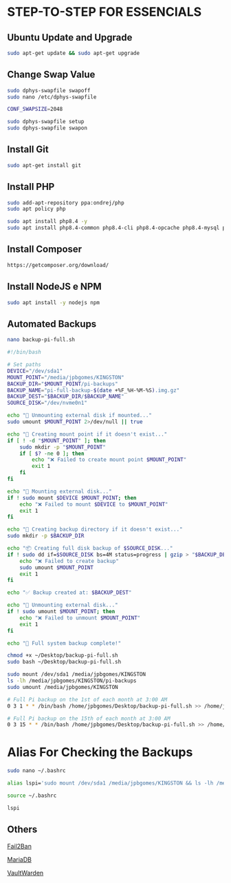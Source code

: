 # STEP-TO-STEP FOR ESSENCIALS

## Ubuntu Update and Upgrade
```bash
sudo apt-get update && sudo apt-get upgrade
```

## Change Swap Value
```bash
sudo dphys-swapfile swapoff
sudo nano /etc/dphys-swapfile
```

```bash
CONF_SWAPSIZE=2048
```

```bash
sudo dphys-swapfile setup
sudo dphys-swapfile swapon
```

## Install Git
```bash
sudo apt-get install git
```

## Install PHP
```bash
sudo add-apt-repository ppa:ondrej/php
sudo apt policy php

sudo apt install php8.4 -y
sudo apt install php8.4-common php8.4-cli php8.4-opcache php8.4-mysql php8.4-xml php8.4-curl php8.4-zip php8.4-mbstring php8.4-gd php8.4-intl php8.4-bcmath -y
```

## Install Composer
```bash
https://getcomposer.org/download/
```

## Install NodeJS e NPM
```bash
sudo apt install -y nodejs npm
```

## Automated Backups
```bash
nano backup-pi-full.sh
```

```bash
#!/bin/bash

# Set paths
DEVICE="/dev/sda1"
MOUNT_POINT="/media/jpbgomes/KINGSTON"
BACKUP_DIR="$MOUNT_POINT/pi-backups"
BACKUP_NAME="pi-full-backup-$(date +%F_%H-%M-%S).img.gz"
BACKUP_DEST="$BACKUP_DIR/$BACKUP_NAME"
SOURCE_DISK="/dev/nvme0n1"

echo "🔄 Unmounting external disk if mounted..."
sudo umount $MOUNT_POINT 2>/dev/null || true

echo "📁 Creating mount point if it doesn't exist..."
if [ ! -d "$MOUNT_POINT" ]; then
    sudo mkdir -p "$MOUNT_POINT"
    if [ $? -ne 0 ]; then
        echo "❌ Failed to create mount point $MOUNT_POINT"
        exit 1
    fi
fi

echo "🔌 Mounting external disk..."
if ! sudo mount $DEVICE $MOUNT_POINT; then
    echo "❌ Failed to mount $DEVICE to $MOUNT_POINT"
    exit 1
fi

echo "📁 Creating backup directory if it doesn't exist..."
sudo mkdir -p $BACKUP_DIR

echo "📦 Creating full disk backup of $SOURCE_DISK..."
if ! sudo dd if=$SOURCE_DISK bs=4M status=progress | gzip > "$BACKUP_DEST"; then
    echo "❌ Failed to create backup"
    sudo umount $MOUNT_POINT
    exit 1
fi

echo "✅ Backup created at: $BACKUP_DEST"

echo "🔌 Unmounting external disk..."
if ! sudo umount $MOUNT_POINT; then
    echo "❌ Failed to unmount $MOUNT_POINT"
    exit 1
fi

echo "🎉 Full system backup complete!"
```

```bash
chmod +x ~/Desktop/backup-pi-full.sh
sudo bash ~/Desktop/backup-pi-full.sh
```

```bash
sudo mount /dev/sda1 /media/jpbgomes/KINGSTON
ls -lh /media/jpbgomes/KINGSTON/pi-backups
sudo umount /media/jpbgomes/KINGSTON
```

```bash
# Full Pi backup on the 1st of each month at 3:00 AM
0 3 1 * * /bin/bash /home/jpbgomes/Desktop/backup-pi-full.sh >> /home/jpbgomes/pi-backup.log 2>&1

# Full Pi backup on the 15th of each month at 3:00 AM
0 3 15 * * /bin/bash /home/jpbgomes/Desktop/backup-pi-full.sh >> /home/jpbgomes/pi-backup.log 2>&1
```

# Alias For Checking the Backups
```bash
sudo nano ~/.bashrc
```

```bash
alias lspi='sudo mount /dev/sda1 /media/jpbgomes/KINGSTON && ls -lh /media/jpbgomes/KINGSTON/pi-backups && sudo umount /media/jpbgomes/KINGSTON'
```

```bash
source ~/.bashrc
```

```bash
lspi
```

## Others

[Fail2Ban](./assets/mds/fail2ban.md)

[MariaDB](./assets/mds/mariadb.md)

[VaultWarden](./assets/mds/vaultwarden.md)
